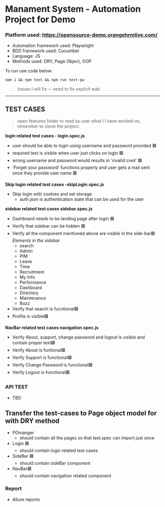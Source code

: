 # Manament System - Automation Project for Demo

### Platform used: https://opensource-demo.orangehrmlive.com/


- Automation framework used: Playwright 
- BDD framework used: Cucumber
- Language: JS
- Methods used: DRY, Page Object, OOP

To run use code below:

`npm i && npm test && npm run test-pw`



> Issues I will fix
-- need to fix explicit wait

---
## TEST CASES 

> open features folder to read as user what I I have worked on, remember to clone the project. 

**login related test cases - login.spec.js**
- user should be able to login using username and password provided 🟩
- required text is visible when user just clicks on login 🟩
- wrong username and password would results in 'invalid cred' 🟩
- 'Forget your password' functions properly and user gets a mail sent once they provide user name 🟩

**Skip login related test cases -skipLogin.spec.js**
- Skip login with cookies and set storage
    - auth.json is authentication state that can be used for the user

**sidebar related test cases sidebar.spec.js**
- Dashboard needs to be landing page after login 🟩
- Verify that sidebar can be hidden 🟩
- Verify all the component mentioned above are visible in the side-bar🟩
_Elements in the sidebar_
    - search
    - Admin
    - PIM
    - Leave
    - Time
    - Recruitment
    - My Info
    - Performance
    - Dashboard
    - Directory
    - Maintenance
    - Buzz
- Verify that search is fucntional🟩
- Profile is visible🟩


**NavBar related test cases navigation.spec.js**
- Verify About, support, change password and logout is visible and contain proper text🟩
- Verify About is funtional🟩
- Verify Support is functional🟩
- Verify Change Password is functional🟩
- Verify Logout is functional🟩


### API TEST
- TBD

## Transfer the test-cases to Page object model for with DRY method
- POmanger 
    - should contain all the pages so that test.spec can import just once
- Login 🟩
    - should contain login related test cases
- SideBar 🟩
    - should contain sideBar component
- NavBar🟩
    - should contain navigation related component

### Report
- Allure reports



